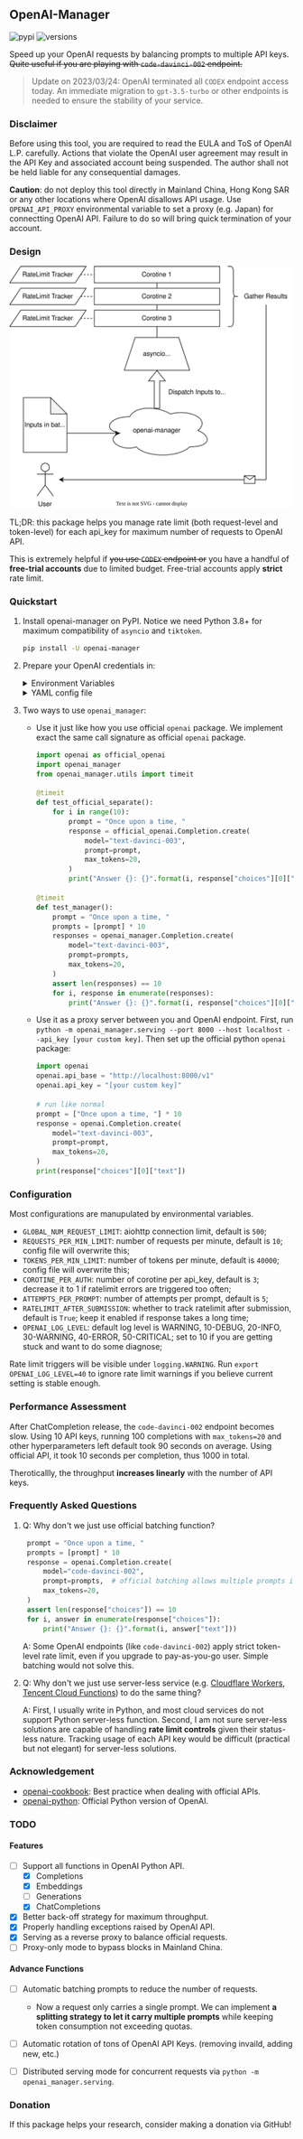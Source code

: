 ## OpenAI-Manager

![pypi](https://img.shields.io/pypi/v/openai-manager.svg)
![versions](https://img.shields.io/pypi/pyversions/openai-manager.svg)

Speed up your OpenAI requests by balancing prompts to multiple API keys. ~~Quite useful if you are playing with `code-davinci-002` endpoint.~~

> Update on 2023/03/24: OpenAI terminated all `CODEX` endpoint access today. An immediate migration to `gpt-3.5-turbo` or other endpoints is needed to ensure the stability of your service.

### Disclaimer

Before using this tool, you are required to read the EULA and ToS of OpenAI L.P. carefully. Actions that violate the OpenAI user agreement may result in the API Key and associated account being suspended. The author shall not be held liable for any consequential damages.

**Caution**: do not deploy this tool directly in Mainland China, Hong Kong SAR or any other locations where OpenAI disallows API usage. Use `OPENAI_API_PROXY` environmental variable to set a proxy (e.g. Japan) for connectting OpenAI API. Failure to do so will bring quick termination of your account.

### Design

![design](static/openai-manager.svg)

TL;DR: this package helps you manage rate limit (both request-level and token-level) for each api_key for maximum number of requests to OpenAI API.

This is extremely helpful if ~~you use `CODEX` endpoint or~~ you have a handful of **free-trial accounts** due to limited budget. Free-trial accounts apply **strict** rate limit.

### Quickstart

1. Install openai-manager on PyPI. Notice we need Python 3.8+ for maximum compatibility of `asyncio` and `tiktoken`.
   ```bash
   pip install -U openai-manager
   ```

2. Prepare your OpenAI credentials in: 
   <details>
   <summary>Environment Variables</summary>
   Any envvars beginning with `OPENAI_API_KEY` will be used to initialized the manager. Best practice to load your api keys is to prepare a `.env` file like: 
   
   ```bash
   OPENAI_API_KEY_1=sk-Nxo******
   OPENAI_API_KEY_2=sk-TG2******
   OPENAI_API_KEY_3=sk-Kpt******
   # You can set a global proxy for all api_keys
   OPENAI_API_PROXY=http://127.0.0.1:7890
   # You can also append proxy to each api_key. 
   # Make sure the indices match.
   OPENAI_API_PROXY_1=http://127.0.0.1:7890
   OPENAI_API_PROXY_2=http://127.0.0.1:7890
   OPENAI_API_PROXY_3=http://127.0.0.1:7890
   ```
   
   `openai-manager` will try to read the `.env` file in your current working directory. You can also load environmental varibles manually by:

   ```bash
   export $(grep -v '^#' .env | xargs)
   ```
   </details>

   <details>
   <summary>YAML config file</summary>
   You can add more fine-grained restrictions on each API key if you know the ratelimit for each key in advance. See [example_config.yml](/example_config.yml) for details.

   ```python
   import openai_manager
   openai_manager.append_auth_from_config(config_path='example_config.yml')
   ```

   </details>

3. Two ways to use `openai_manager`:
   - Use it just like how you use official `openai` package. We implement exact the same call signature as official `openai` package.
        ```python
        import openai as official_openai
        import openai_manager
        from openai_manager.utils import timeit
        
        @timeit
        def test_official_separate():
            for i in range(10):
                prompt = "Once upon a time, "
                response = official_openai.Completion.create(
                    model="text-davinci-003",
                    prompt=prompt,
                    max_tokens=20,
                )
                print("Answer {}: {}".format(i, response["choices"][0]["text"]))

        @timeit
        def test_manager():
            prompt = "Once upon a time, "
            prompts = [prompt] * 10
            responses = openai_manager.Completion.create(
                model="text-davinci-003",
                prompt=prompts,
                max_tokens=20,
            )
            assert len(responses) == 10
            for i, response in enumerate(responses):
                print("Answer {}: {}".format(i, response["choices"][0]["text"]))
        ```
   - Use it as a proxy server between you and OpenAI endpoint. First, run `python -m openai_manager.serving --port 8000 --host localhost --api_key [your custom key]`. Then set up the official python `openai` package:
        ```python
        import openai
        openai.api_base = "http://localhost:8000/v1"
        openai.api_key = "[your custom key]"

        # run like normal
        prompt = ["Once upon a time, "] * 10
        response = openai.Completion.create(
            model="text-davinci-003",
            prompt=prompt,
            max_tokens=20,
        )
        print(response["choices"][0]["text"])
        ```

### Configuration

Most configurations are manupulated by environmental variables. 

- `GLOBAL_NUM_REQUEST_LIMIT`: aiohttp connection limit, default is `500`;
- `REQUESTS_PER_MIN_LIMIT`: number of requests per minute, default is `10`; config file will overwrite this;
- `TOKENS_PER_MIN_LIMIT`: number of tokens per minute, default is `40000`; config file will overwrite this;
- `COROTINE_PER_AUTH`: number of corotine per api_key, default is `3`; decrease it to 1 if ratelimit errors are triggered too often;
- `ATTEMPTS_PER_PROMPT`: number of attempts per prompt, default is `5`;
- `RATELIMIT_AFTER_SUBMISSION`: whether to track ratelimit after submission, default is `True`; keep it enabled if response takes a long time;
- `OPENAI_LOG_LEVEL`: default log level is WARNING, 10-DEBUG, 20-INFO, 30-WARNING, 40-ERROR, 50-CRITICAL; set to 10 if you are getting stuck and want to do some diagnose;

Rate limit triggers will be visible under `logging.WARNING`. Run `export OPENAI_LOG_LEVEL=40` to ignore rate limit warnings if you believe current setting is stable enough.

### Performance Assessment

After ChatCompletion release, the `code-davinci-002` endpoint becomes slow. Using 10 API keys, running 100 completions with `max_tokens=20` and other hyperparameters left default took 90 seconds on average. Using official API, it took 10 seconds per completion, thus 1000 in total. 

Theroticallly, the throughput **increases linearly** with the number of API keys. 

### Frequently Asked Questions

1. Q: Why don't we just use official batching function?

   ```python
    prompt = "Once upon a time, "
    prompts = [prompt] * 10
    response = openai.Completion.create(
        model="code-davinci-002",
        prompt=prompts,  # official batching allows multiple prompts in one request
        max_tokens=20,
    )
    assert len(response["choices"]) == 10
    for i, answer in enumerate(response["choices"]):
        print("Answer {}: {}".format(i, answer["text"]))
   ```
   
   A: Some OpenAI endpoints (like `code-davinci-002`) apply strict token-level rate limit, even if you upgrade to pay-as-you-go user. Simple batching would not solve this.
   
2. Q: Why don't we just use server-less service (e.g. [Cloudflare Workers](https://workers.cloudflare.com/), [Tencent Cloud Functions](https://www.tencentcloud.com/products/scf)) to do the same thing?

   A: First, I usually write in Python, and most cloud services do not support Python server-less function. Second, I am not sure server-less solutions are capable of handling **rate limit controls** given their status-less nature. Tracking usage of each API key would be difficult (practical but not elegant) for server-less solutions.

### Acknowledgement

- [openai-cookbook](https://github.com/openai/openai-cookbook): Best practice when dealing with official APIs.
- [openai-python](https://github.com/openai/openai-python): Official Python version of OpenAI.

### TODO

#### Features

- [ ] Support all functions in OpenAI Python API.
  - [x] Completions
  - [x] Embeddings
  - [ ] Generations
  - [x] ChatCompletions
- [x] Better back-off strategy for maximum throughput.
- [x] Properly handling exceptions raised by OpenAI API.
- [x] Serving as a reverse proxy to balance official requests.
- [ ] Proxy-only mode to bypass blocks in Mainland China.

#### Advance Functions
- [ ] Automatic batching prompts to reduce the number of requests.
  - Now a request only carries a single prompt. We can implement **a splitting strategy to let it carry multiple prompts** while keeping token consumption not exceeding quotas.
- [ ] Automatic rotation of tons of OpenAI API Keys. (removing invaild, adding new, etc.)
- [ ] Distributed serving mode for concurrent requests via `python -m openai_manager.serving`.


### Donation

If this package helps your research, consider making a donation via GitHub! 
